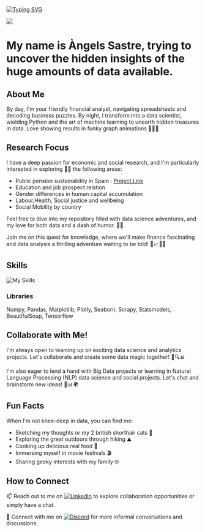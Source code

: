 
[![Typing SVG](https://readme-typing-svg.demolab.com?font=Fira+Code&pause=1000&random=false&width=435&lines=%F0%9F%8E%89%F0%9F%93%88+Hello+Data+Explorers!+%F0%9F%93%8A%F0%9F%8C%9F)](https://git.io/typing-svg)

![](https://komarev.com/ghpvc/?username=angeliufus&color=blueviolet)

# My name is Àngels Sastre, trying to uncover the hidden insights of the huge amounts of data available. 


## About Me

By day, I'm your friendly financial analyst, navigating spreadsheets and decoding business puzzles. By night, I transform into a data scientist, wielding Python and the art of machine learning to unearth hidden treasures in data. Love showing results in funky graph animations 🌙🔢💼

## Research Focus

I have a deep passion for economic and social research, and I'm particularly interested in exploring 👨‍💻 the following areas:
- Public pension sustainability in Spain : [Project Link](https://github.com/angeliufus/Estudi-amb-Machine-Learning-del-Sistema-de-Pensions-Public-espanyol)
- Education and job prospect relation
- Gender differences in human capital accumulation
- Labour,Health, Social justice and wellbeing
- Social Mobility by country 

Feel free to dive into my repository filled with data science adventures, and my love for both data and a dash of humor. 🚀🤓

Join me on this quest for knowledge, where we'll make finance fascinating and data analysis a thrilling adventure waiting to be told! 🌌📈🌟🚀

## Skills
![My Skills](https://skillicons.dev/icons?i=py,mysql,selenium,stackoverflow&bg=white&color=black)
### Libraries
Numpy, Pandas, Matplotlib, Plotly, Seaborn, Scrapy, Statsmodels, BeautifulSoup, Tensorflow

## Collaborate with Me!

I'm always open to teaming up on exciting data science and analytics projects. Let's collaborate and create some data magic together! 🤝🔍📊

I'm also eager to lend a hand with Big Data projects or learning in Natural Language Processing (NLP) data science and social projects. Let's chat and brainstorm new ideas! 🤗📊🌍

## Fun Facts

When I'm not knee-deep in data, you can find me:
- Sketching my thoughts or my 2 british shorthair cats 🎨
- Exploring the great outdoors through hiking ⛰️
- Cooking up delicious real food 🍳
- Immersing myself in movie festivals 🎬
- Sharing geeky interests with my family 🤓

## How to Connect

📫 Reach out to me on [![LinkedIn](https://skillicons.dev/icons?i=linkedin&bg=white&color=black)](https://www.linkedin.com/in/angelssastre/) to explore collaboration opportunities or simply have a chat.

💬 Connect with me on [![Discord](https://skillicons.dev/icons?i=discord&bg=white&color=black)](https://discordapp.com/users/angelssastredatascience) for more informal conversations and discussions.





